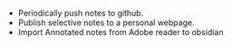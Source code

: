 * Periodically push notes to github.
* Publish selective notes to a personal webpage.
* Import Annotated notes from Adobe reader to obsidian